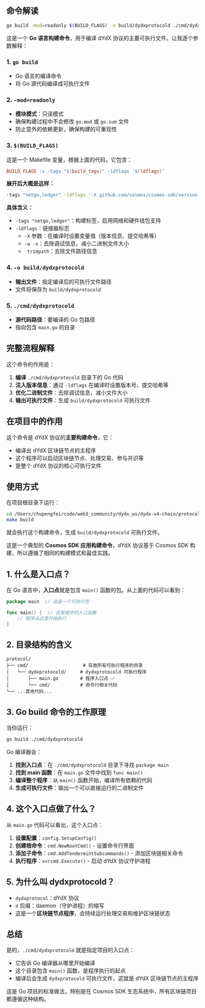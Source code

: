 ## 命令解读

```bash
go build -mod=readonly $(BUILD_FLAGS) -o build/dydxprotocold ./cmd/dydxprotocold
```

这是一个 **Go 语言构建命令**，用于编译 dYdX 协议的主要可执行文件。让我逐个参数解释：

### 1. `go build`
- Go 语言的编译命令
- 将 Go 源代码编译成可执行文件

### 2. `-mod=readonly`
- **模块模式**：只读模式
- 确保构建过程中不会修改 `go.mod` 或 `go.sum` 文件
- 防止意外的依赖更新，确保构建的可重现性

### 3. `$(BUILD_FLAGS)`
这是一个 Makefile 变量，根据上面的代码，它包含：

```makefile
BUILD_FLAGS := -tags "$(build_tags)" -ldflags '$(ldflags)'
```

**展开后大概是这样：**
```bash
-tags "netgo,ledger" -ldflags '-X github.com/cosmos/cosmos-sdk/version.Name=dydxprotocol -X github.com/cosmos/cosmos-sdk/version.AppName=dydxprotocold -X github.com/cosmos/cosmos-sdk/version.Version=v4.x.x -X github.com/cosmos/cosmos-sdk/version.Commit=abc123 -w -s -trimpath'
```

**具体含义：**
- `-tags "netgo,ledger"`：构建标签，启用网络和硬件钱包支持
- `-ldflags`：链接器标志
  - `-X` 参数：在编译时设置变量值（版本信息、提交哈希等）
  - `-w -s`：去除调试信息，减小二进制文件大小
  - `-trimpath`：去除文件路径信息

### 4. `-o build/dydxprotocold`
- **输出文件**：指定编译后的可执行文件路径
- 文件将保存为 `build/dydxprotocold`

### 5. `./cmd/dydxprotocold`
- **源代码路径**：要编译的 Go 包路径
- 指向包含 `main.go` 的目录

## 完整流程解释

这个命令的作用是：

1. **编译** `./cmd/dydxprotocold` 目录下的 Go 代码
2. **注入版本信息**：通过 `-ldflags` 在编译时设置版本号、提交哈希等
3. **优化二进制文件**：去除调试信息，减小文件大小
4. **输出可执行文件**：生成 `build/dydxprotocold` 可执行文件

## 在项目中的作用

这个命令是 dYdX 协议的**主要构建命令**，它：

- 编译出 dYdX 区块链节点的主程序
- 这个程序可以启动区块链节点、处理交易、参与共识等
- 是整个 dYdX 协议的核心可执行文件

## 使用方式

在项目根目录下运行：
```bash
cd /Users/chupengfei/code/web3_community/dydx_ws/dydx-v4-chain/protocol
make build
```

就会执行这个构建命令，生成 `build/dydxprotocold` 可执行文件。

这是一个典型的 **Cosmos SDK 应用构建命令**，dYdX 协议基于 Cosmos SDK 构建，所以遵循了相同的构建模式和最佳实践。

## 1. 什么是入口点？

在 Go 语言中，**入口点**就是包含 `main()` 函数的包。从上面的代码可以看到：

```go
package main  // 这是一个可执行包

func main() {  // 这是程序的入口函数
    // 程序从这里开始执行
}
```

## 2. 目录结构的含义

```
protocol/
├── cmd/                    # 存放所有可执行程序的目录
│   └── dydxprotocold/     # dydxprotocold 可执行程序
│       ├── main.go        # 程序入口点 ✅
│       └── cmd/           # 命令行相关代码
└── ...其他代码...
```

## 3. Go build 命令的工作原理

当你运行：
```bash
go build ./cmd/dydxprotocold
```

Go 编译器会：
1. **找到入口点**：在 `./cmd/dydxprotocold` 目录下寻找 `package main`
2. **找到 main 函数**：在 `main.go` 文件中找到 `func main()`
3. **编译整个程序**：从 `main()` 函数开始，编译所有依赖的代码
4. **生成可执行文件**：输出一个可以直接运行的二进制文件

## 4. 这个入口点做了什么？

从 `main.go` 代码可以看出，这个入口点：

1. **设置配置**：`config.SetupConfig()`
2. **创建根命令**：`cmd.NewRootCmd()` - 设置命令行界面
3. **添加子命令**：`cmd.AddTendermintSubcommands()` - 添加区块链相关命令
4. **执行程序**：`svrcmd.Execute()` - 启动 dYdX 协议守护进程

## 5. 为什么叫 dydxprotocold？

- `dydxprotocol`：dYdX 协议
- `d` 后缀：daemon（守护进程）的缩写
- 这是一个**区块链节点程序**，会持续运行处理交易和维护区块链状态

## 总结

是的，`./cmd/dydxprotocold` 就是指定项目的入口点：
- 它告诉 Go 编译器从哪里开始编译
- 这个目录包含 `main()` 函数，是程序执行的起点
- 编译后会生成 `dydxprotocold` 可执行文件，这就是 dYdX 区块链节点的主程序

这是 Go 项目的标准做法，特别是在 Cosmos SDK 生态系统中，所有区块链项目都遵循这种结构。